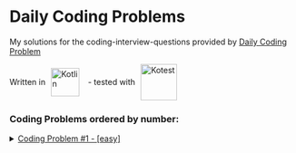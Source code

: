 <h1>Daily Coding Problems</h1>

<div id="description" style="width: 100%">
<p>
My solutions for the coding-interview-questions provided by
<a href="https://www.dailycodingproblem.com/">Daily Coding Problem</a>
</p>

<div style="display: flex;">
<div style="display: flex; align-items: center; float: left;">
<p style="float: left;">Written in</p>
<a href="https://kotlinlang.org/">
<img style="float:left; margin-left: 10px;" src="https://upload.wikimedia.org/wikipedia/commons/thumb/7/74/Kotlin-logo.svg/1024px-Kotlin-logo.svg.png" height="50"  alt="Kotlin" title="Kotlin"/>
</a>
</div>

<div style="display: flex; align-items: center; float: left; margin-left: 15px">
<p style="float:left;">- tested with</p>
<a href="https://kotest.io/">
<img style="float: left; margin-left: 10px;" src="https://kotest.io/img/logo.png" height="64" alt="Kotest" title="Kotest" />
</a>
</div>
</div>
</div>

<h3>Coding Problems ordered by number:</h3>

<details>
<summary>
<a href="src/main/kotlin/Task001.kt">Coding Problem #1 - [easy]</a>
</summary>
<h4>
This Problem was recently asked by <em>Google</em>.
</h4>
<p>
Given a list of numbers, and a number <code>k</code>, return whether any two numbers from the list add up to <code>k</code>.
</p>
<p>
For example, given <code>[10, 15, 3, 7]</code> and <code>k = 17</code>, return true, since <code>10 + 7 = 17</code>.
</p>
<div style="margin-left: 20px">
  <input type="checkbox" id="001_Bonus" name="scales" checked>
  <label for="001_Bonus">Bonus: Can you do this in one pass?</label>
</div>
</details>
